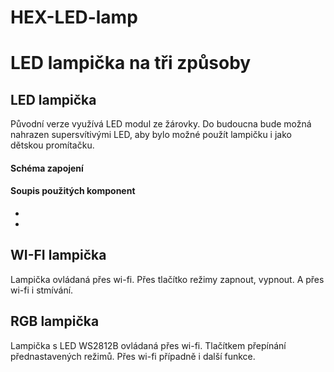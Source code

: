 # HEX-LED-lamp
<h1>LED lampička na tři způsoby</h1>

<h2>LED lampička</h2>
<p>Původní verze využívá LED modul ze žárovky. Do budoucna bude možná nahrazen supersvítivými LED, aby bylo možné použít lampičku i jako dětskou promítačku.</p>

<h4>Schéma zapojení</h4>


<h4>Soupis použitých komponent</h4>
<ul>
  <li></li>
  <li></li>
</ul>

<h2>WI-FI lampička</h2>
<p>Lampička ovládaná přes wi-fi. Přes tlačítko režimy zapnout, vypnout. A přes wi-fi i stmívání.</p>

<h2>RGB lampička</h2>
<p>Lampička s LED WS2812B ovládaná přes wi-fi. Tlačítkem přepínání přednastavených režimů. Přes wi-fi případně i další funkce. </p>
